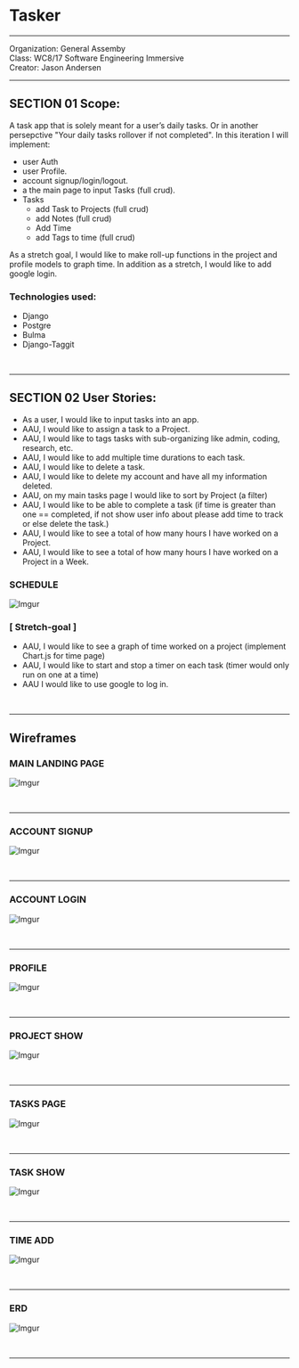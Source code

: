 # Tasker

---

Organization: General Assemby <br>
Class: WC8/17 Software Engineering Immersive <br>
Creator: Jason Andersen <br>

---


## SECTION 01 Scope:
A task app that is solely meant for a user’s daily tasks. Or in another persepctive "Your daily tasks rollover if not completed".  In this iteration I will implement: <br>
* user Auth
* user Profile. 
* account signup/login/logout. 
* a the main page to input Tasks (full crud). 
* Tasks 
    * add Task to Projects (full crud) 
    * add Notes (full crud)
    * Add Time 
    * add Tags to time (full crud)

As a stretch goal, I would like to make roll-up functions in the project and profile models to graph time. In addition as a stretch, I would like to add google login.


 ### Technologies used:
 * Django
 * Postgre
 * Bulma
 * Django-Taggit


<br>
<hr>

## SECTION 02 User Stories:
* As a user, I would like to input tasks into an app.
* AAU, I would like to assign a task to a Project.
* AAU, I would like to tags tasks with sub-organizing like admin, coding, research, etc.
* AAU, I would like to add multiple time durations to each task.
* AAU, I would like to delete a task.
* AAU, I would like to delete my account and have all my information deleted.
* AAU, on my main tasks page I would like to sort by Project (a filter)
* AAU, I would like to be able to complete a task (if time is greater than one == completed, if not show user info about please add time to track or else delete the task.)
* AAU, I would like to see a total of how many hours I have worked on a Project.
* AAU, I would like to see a total of how many hours I have worked on a Project in a Week.

### SCHEDULE 
![Imgur](https://i.imgur.com/rZyRipam.jpg)


### [ Stretch-goal ]
* AAU, I would like to see a graph of time worked  on a project (implement Chart.js for time page)
* AAU, I would like to start and stop a timer on each task (timer would only run on one at a time)
* AAU I would like to use google to log in.

<br>
<hr>

## Wireframes
### MAIN LANDING PAGE 
![Imgur](https://i.imgur.com/wD0J1CIm.jpg)

<br>
<hr>

### ACCOUNT SIGNUP 
![Imgur](https://i.imgur.com/ptofudym.jpg)

<br>
<hr>

### ACCOUNT LOGIN 
![Imgur](https://i.imgur.com/TgpXlFbm.jpg)

<br>
<hr>

### PROFILE 
![Imgur](https://i.imgur.com/TXh44Ejm.jpg)

<br>
<hr>

### PROJECT SHOW 
![Imgur](https://i.imgur.com/sEs8cyYm.jpg)

<br>
<hr>

### TASKS PAGE 
![Imgur](https://i.imgur.com/L5F3RIAm.jpg)

<br>
<hr>

### TASK SHOW 
![Imgur](https://i.imgur.com/lvrR6QPm.jpg)

<br>
<hr>

### TIME ADD 
![Imgur](https://i.imgur.com/VKO7H3Ym.jpg)

<br>
<hr>


### ERD 
![Imgur](https://i.imgur.com/6MMSX2km.jpg)

<br>
<hr>

